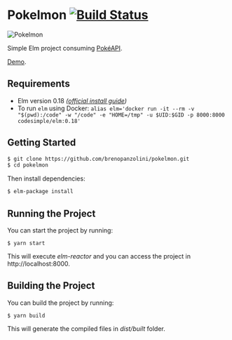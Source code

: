 # Pokelmon [![Build Status](https://travis-ci.org/brenopanzolini/pokelmon.svg?branch=master)](https://travis-ci.org/brenopanzolini/pokelmon)

![Pokelmon](http://i.imgur.com/JPNfcv3.png)

Simple Elm project consuming [PokéAPI](https://pokeapi.co/).

[Demo](http://pokelmon.surge.sh/).

## Requirements

- Elm version 0.18 _([official install guide](http://elm-lang.org/install))_
- To run `elm` using Docker: `alias elm='docker run -it --rm -v "$(pwd):/code" -w "/code" -e "HOME=/tmp" -u $UID:$GID -p 8000:8000 codesimple/elm:0.18'`

## Getting Started

```sh
$ git clone https://github.com/brenopanzolini/pokelmon.git
$ cd pokelmon
```

Then install dependencies:

```sh
$ elm-package install
```

## Running the Project

You can start the project by running:

```
$ yarn start
```

This will execute *elm-reactor* and you can access the project in http://localhost:8000.

## Building the Project

You can build the project by running:

```
$ yarn build
```

This will generate the compiled files in *dist/built* folder.
